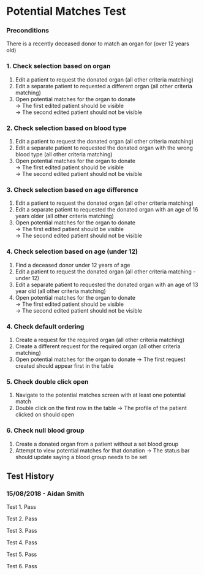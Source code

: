 # Potential Matches Test

### Preconditions
There is a recently deceased donor to match an organ for (over 12 years old)

### 1. Check selection based on organ
1. Edit a patient to request the donated organ (all other criteria matching)
2. Edit a separate patient to requested a different organ (all other criteria matching)
3. Open potential matches for the organ to donate  
-> The first edited patient should be visible  
-> The second edited patient should not be visible

### 2. Check selection based on blood type
1. Edit a patient to request the donated organ (all other criteria matching)
2. Edit a separate patient to requested the donated organ with the wrong blood type (all other criteria matching)
3. Open potential matches for the organ to donate  
-> The first edited patient should be visible  
-> The second edited patient should not be visible

### 3. Check selection based on age difference
1. Edit a patient to request the donated organ (all other criteria matching)
2. Edit a separate patient to requested the donated organ with an age of 16 years older (all other criteria matching)
3. Open potential matches for the organ to donate  
-> The first edited patient should be visible  
-> The second edited patient should not be visible

### 4. Check selection based on age (under 12)
1. Find a deceased donor under 12 years of age
2. Edit a patient to request the donated organ (all other criteria matching - under 12)
3. Edit a separate patient to requested the donated organ with an age of 13 year old (all other criteria matching)
4. Open potential matches for the organ to donate  
-> The first edited patient should be visible  
-> The second edited patient should not be visible

### 4. Check default ordering
1. Create a request for the required organ (all other criteria matching)
2. Create a different request for the required organ (all other criteria matching)
3. Open potential matches for the organ to donate
-> The first request created should appear first in the table

### 5. Check double click open
1. Navigate to the potential matches screen with at least one potential match
2. Double click on the first row in the table
-> The profile of the patient clicked on should open

### 6. Check null blood group
1. Create a donated organ from a patient without a set blood group
2. Attempt to view potential matches for that donation
-> The status bar should update saying a blood group needs to be set

## Test History

### 15/08/2018 - Aidan Smith

Test 1. Pass

Test 2. Pass

Test 3. Pass

Test 4. Pass

Test 5. Pass

Test 6. Pass